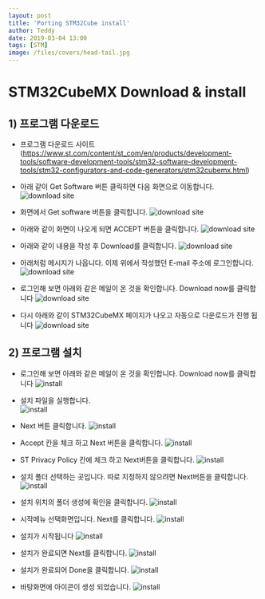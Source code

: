 ```yaml
---
layout: post
title: 'Porting STM32Cube install'
author: Teddy
date: 2019-03-04 13:00
tags: [STM]
image: /files/covers/head-tail.jpg
---
```


# STM32CubeMX Download & install
## 1) 프로그램 다운로드

 * 프로그램 다운로드 사이트(https://www.st.com/content/st_com/en/products/development-tools/software-development-tools/stm32-software-development-tools/stm32-configurators-and-code-generators/stm32cubemx.html)

 * 아래 같이 Get Software 버튼 클릭하면 다음 화면으로 이동합니다.
 ![download site](/files/posts/2019-03-04/stm32cube_home.png)

 * 화면에서 Get software 버튼을 클릭합니다.
 ![download site](/files/posts/2019-03-04/2019-03-04-01.png)

 * 아래와 같이 화면이 나오게 되면 ACCEPT 버튼을 클릭합니다.
 ![download site](/files/posts/2019-03-04/2019-03-04-02.png)

 * 아래와 같이 내용을 작성 후 Download를 클릭합니다.
 ![download site](/files/posts/2019-03-04/2019-03-04-03.png)

 * 아래처럼 메시지가 나옵니다. 이제 위에서 작성했던 E-mail 주소에 로그인합니다.
 ![download site](/files/posts/2019-03-04/2019-03-04-04.png)

 * 로그인해 보면 아래와 같은 메일이 온 것을 확인합니다. Download now를 클릭합니다
 ![download site](/files/posts/2019-03-04/2019-03-04-05.png)

 * 다시 아래와 같이 STM32CubeMX 페이지가 나오고 자동으로 다운로드가 진행 됩니다
 ![download site](/files/posts/2019-03-04/2019-03-04-06.png)

## 2) 프로그램 설치

 * 로그인해 보면 아래와 같은 메일이 온 것을 확인합니다. Download now를 클릭합니다
 ![install](/files/posts/2019-03-04/2019-03-04-07.png)    

 * 설치 파일을 실행합니다.<br>
 ![install](/files/posts/2019-03-04/2019-03-04-08.png)

 * Next 버튼 클릭합니다.
 ![install](/files/posts/2019-03-04/2019-03-04-09.png)

 * Accept 칸을 체크 하고 Next 버튼을 클릭합니다.
 ![install](/files/posts/2019-03-04/2019-03-04-10.png)

 * ST Privacy Policy 칸에 체크 하고 Next버튼을 클릭합니다.
 ![install](/files/posts/2019-03-04/2019-03-04-11.png)

 * 설치 폴더 선택하는 곳입니다. 따로 지정하지 않으려면 Next버튼을 클릭합니다.
 ![install](/files/posts/2019-03-04/2019-03-04-12.png)

 * 설치 위치의 폴더 생성에 확인을 클릭합니다.
 ![install](/files/posts/2019-03-04/2019-03-04-13.png)

 * 시작메뉴 선택화면입니다. Next를 클릭합니다.
 ![install](/files/posts/2019-03-04/2019-03-04-14.png)

 * 설치가 시작됩니다
 ![install](/files/posts/2019-03-04/2019-03-04-15.png)

 * 설치가 완료되면 Next를 클릭합니다.
 ![install](/files/posts/2019-03-04/2019-03-04-16.png)

 * 설치가 완료되어 Done을 클릭합니다.
 ![install](/files/posts/2019-03-04/2019-03-04-17.png)

 * 바탕화면에 아이콘이 생성 되었습니다.
 ![install](/files/posts/2019-03-04/2019-03-04-18.png)
